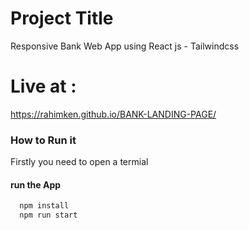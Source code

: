 # Project Title

Responsive Bank Web App using React js - Tailwindcss

# Live at : 

https://rahimken.github.io/BANK-LANDING-PAGE/


### How to Run it
Firstly you need to open a termial

#### run the App 

```bash
  npm install
  npm run start
```

